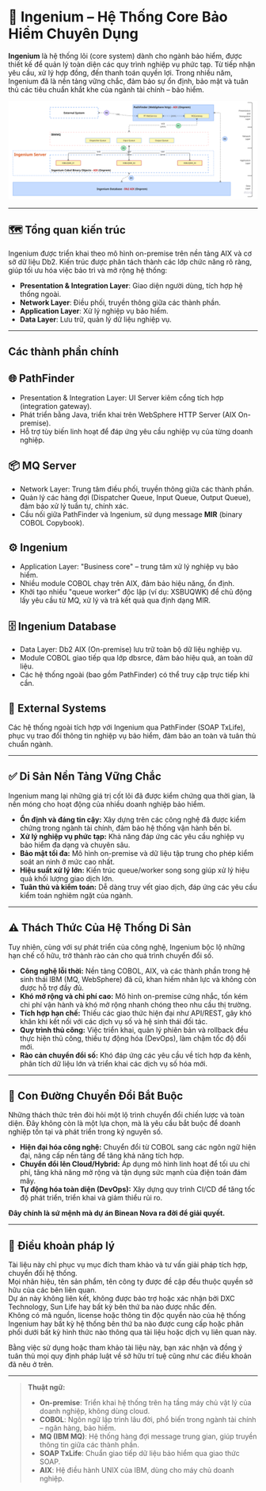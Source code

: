 # 🏢 Ingenium – Hệ Thống Core Bảo Hiểm Chuyên Dụng

**Ingenium** là hệ thống lõi (core system) dành cho ngành bảo hiểm, được thiết kế để quản lý toàn diện các quy trình nghiệp vụ phức tạp. Từ tiếp nhận yêu cầu, xử lý hợp đồng, đến thanh toán quyền lợi. Trong nhiều năm, Ingenium đã là nền tảng vững chắc, đảm bảo sự ổn định, bảo mật và tuân thủ các tiêu chuẩn khắt khe của ngành tài chính – bảo hiểm.

![Sơ đồ kiến trúc Ingenium](/img/ingenium.png)

---

## 🗺️ Tổng quan kiến trúc

Ingenium được triển khai theo mô hình on-premise trên nền tảng AIX và cơ sở dữ liệu Db2. Kiến trúc được phân tách thành các lớp chức năng rõ ràng, giúp tối ưu hóa việc bảo trì và mở rộng hệ thống:

- **Presentation & Integration Layer**: Giao diện người dùng, tích hợp hệ thống ngoài.
- **Network Layer**: Điều phối, truyền thông giữa các thành phần.
- **Application Layer**: Xử lý nghiệp vụ bảo hiểm.
- **Data Layer**: Lưu trữ, quản lý dữ liệu nghiệp vụ.

---

## Các thành phần chính

## 🌐 PathFinder
* Presentation & Integration Layer: UI Server kiêm cổng tích hợp (integration gateway).
* Phát triển bằng Java, triển khai trên WebSphere HTTP Server (AIX On-premise).
* Hỗ trợ tùy biến linh hoạt để đáp ứng yêu cầu nghiệp vụ của từng doanh nghiệp.

## 📦 MQ Server
* Network Layer: Trung tâm điều phối, truyền thông giữa các thành phần.
* Quản lý các hàng đợi (Dispatcher Queue, Input Queue, Output Queue), đảm bảo xử lý tuần tự, chính xác.
* Cầu nối giữa PathFinder và Ingenium, sử dụng message **MIR** (binary COBOL Copybook).

## ⚙️ Ingenium
* Application Layer: "Business core" – trung tâm xử lý nghiệp vụ bảo hiểm.
* Nhiều module COBOL chạy trên AIX, đảm bảo hiệu năng, ổn định.
* Khởi tạo nhiều "queue worker" độc lập (ví dụ: XSBUQWK) để chủ động lấy yêu cầu từ MQ, xử lý và trả kết quả qua định dạng MIR.

## 🗄️ Ingenium Database
* Data Layer: Db2 AIX (On-premise) lưu trữ toàn bộ dữ liệu nghiệp vụ.
* Module COBOL giao tiếp qua lớp dbsrce, đảm bảo hiệu quả, an toàn dữ liệu.
* Các hệ thống ngoài (bao gồm PathFinder) có thể truy cập trực tiếp khi cần.

## 🔗 External Systems
Các hệ thống ngoài tích hợp với Ingenium qua PathFinder (SOAP TxLife), phục vụ trao đổi thông tin nghiệp vụ bảo hiểm, đảm bảo an toàn và tuân thủ chuẩn ngành.

---

## ✅ Di Sản Nền Tảng Vững Chắc
Ingenium mang lại những giá trị cốt lõi đã được kiểm chứng qua thời gian, là nền móng cho hoạt động của nhiều doanh nghiệp bảo hiểm.
* **Ổn định và đáng tin cậy:** Xây dựng trên các công nghệ đã được kiểm chứng trong ngành tài chính, đảm bảo hệ thống vận hành bền bỉ.
* **Xử lý nghiệp vụ phức tạp:** Khả năng đáp ứng các yêu cầu nghiệp vụ bảo hiểm đa dạng và chuyên sâu.
* **Bảo mật tối đa:** Mô hình on-premise và dữ liệu tập trung cho phép kiểm soát an ninh ở mức cao nhất.
* **Hiệu suất xử lý lớn:** Kiến trúc queue/worker song song giúp xử lý hiệu quả khối lượng giao dịch lớn.
* **Tuân thủ và kiểm toán:** Dễ dàng truy vết giao dịch, đáp ứng các yêu cầu kiểm toán nghiêm ngặt của ngành.

---

## ⚠️ Thách Thức Của Hệ Thống Di Sản
Tuy nhiên, cùng với sự phát triển của công nghệ, Ingenium bộc lộ những hạn chế cố hữu, trở thành rào cản cho quá trình chuyển đổi số.
* **Công nghệ lỗi thời:** Nền tảng COBOL, AIX, và các thành phần trong hệ sinh thái IBM (MQ, WebSphere) đã cũ, khan hiếm nhân lực và không còn được hỗ trợ đầy đủ.
* **Khó mở rộng và chi phí cao:** Mô hình on-premise cứng nhắc, tốn kém chi phí vận hành và khó mở rộng nhanh chóng theo nhu cầu thị trường.
* **Tích hợp hạn chế:** Thiếu các giao thức hiện đại như API/REST, gây khó khăn khi kết nối với các dịch vụ số và hệ sinh thái đối tác.
* **Quy trình thủ công:** Việc triển khai, quản lý phiên bản và rollback đều thực hiện thủ công, thiếu tự động hóa (DevOps), làm chậm tốc độ đổi mới.
* **Rào cản chuyển đổi số:** Khó đáp ứng các yêu cầu về tích hợp đa kênh, phân tích dữ liệu lớn và triển khai các dịch vụ số hóa mới.

---

## 🚀 Con Đường Chuyển Đổi Bắt Buộc
Những thách thức trên đòi hỏi một lộ trình chuyển đổi chiến lược và toàn diện. Đây không còn là một lựa chọn, mà là yêu cầu bắt buộc để doanh nghiệp tồn tại và phát triển trong kỷ nguyên số.
* **Hiện đại hóa công nghệ:** Chuyển đổi từ COBOL sang các ngôn ngữ hiện đại, nâng cấp nền tảng để tăng khả năng tích hợp.
* **Chuyển đổi lên Cloud/Hybrid:** Áp dụng mô hình linh hoạt để tối ưu chi phí, tăng khả năng mở rộng và tận dụng sức mạnh của điện toán đám mây.
* **Tự động hóa toàn diện (DevOps):** Xây dựng quy trình CI/CD để tăng tốc độ phát triển, triển khai và giảm thiểu rủi ro.

**Đây chính là sứ mệnh mà dự án Binean Nova ra đời để giải quyết.**

---

## 📄 Điều khoản pháp lý

Tài liệu này chỉ phục vụ mục đích tham khảo và tư vấn giải pháp tích hợp, chuyển đổi hệ thống.  
Mọi nhãn hiệu, tên sản phẩm, tên công ty được đề cập đều thuộc quyền sở hữu của các bên liên quan.  
Dự án này không liên kết, không được bảo trợ hoặc xác nhận bởi DXC Technology, Sun Life hay bất kỳ bên thứ ba nào được nhắc đến.  
Không có mã nguồn, license hoặc thông tin độc quyền nào của hệ thống Ingenium hay bất kỳ hệ thống bên thứ ba nào được cung cấp hoặc phân phối dưới bất kỳ hình thức nào thông qua tài liệu hoặc dịch vụ liên quan này.

Bằng việc sử dụng hoặc tham khảo tài liệu này, bạn xác nhận và đồng ý tuân thủ mọi quy định pháp luật về sở hữu trí tuệ cũng như các điều khoản đã nêu ở trên.

---

> **Thuật ngữ:**
> - **On-premise**: Triển khai hệ thống trên hạ tầng máy chủ vật lý của doanh nghiệp, không dùng cloud.
> - **COBOL**: Ngôn ngữ lập trình lâu đời, phổ biến trong ngành tài chính – ngân hàng, bảo hiểm.
> - **MQ (IBM MQ)**: Hệ thống hàng đợi message trung gian, giúp truyền thông tin giữa các thành phần.
> - **SOAP TxLife**: Chuẩn giao tiếp dữ liệu bảo hiểm qua giao thức SOAP.
> - **AIX**: Hệ điều hành UNIX của IBM, dùng cho máy chủ doanh nghiệp.
